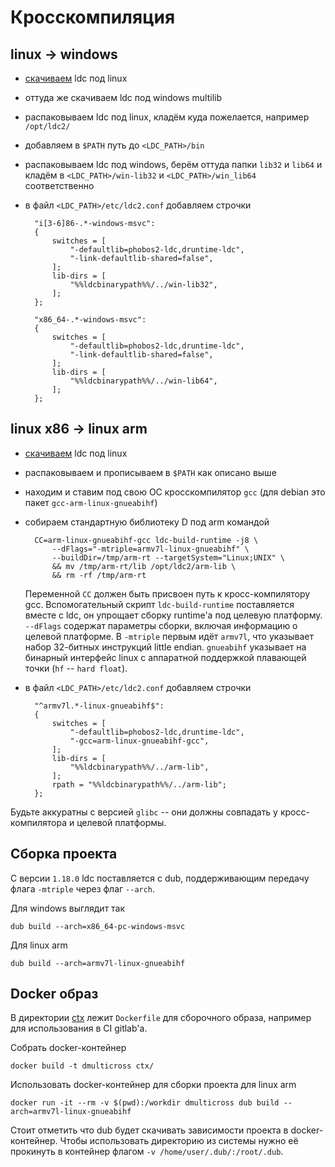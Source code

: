 # Кросскомпиляция

## linux -> windows

* [скачиваем](https://github.com/ldc-developers/ldc/releases) ldc под linux 
* оттуда же скачиваем ldc под windows multilib
* распаковываем ldc под linux, кладём куда пожелается, например `/opt/ldc2/`
* добавляем в `$PATH` путь до `<LDC_PATH>/bin`
* распаковываем ldc под windows, берём оттуда папки `lib32` и `lib64` и кладём в `<LDC_PATH>/win-lib32` и `<LDC_PATH>/win_lib64` соответственно
* в файл `<LDC_PATH>/etc/ldc2.conf` добавляем строчки
    
        "i[3-6]86-.*-windows-msvc":
        {
            switches = [
                "-defaultlib=phobos2-ldc,druntime-ldc",
                "-link-defaultlib-shared=false",
            ];
            lib-dirs = [
                "%%ldcbinarypath%%/../win-lib32",
            ];
        };

        "x86_64-.*-windows-msvc":
        {
            switches = [
                "-defaultlib=phobos2-ldc,druntime-ldc",
                "-link-defaultlib-shared=false",
            ];
            lib-dirs = [
                "%%ldcbinarypath%%/../win-lib64",
            ];
        };

## linux x86 -> linux arm

* [скачиваем](https://github.com/ldc-developers/ldc/releases) ldc под linux 
* распаковываем и прописываем в `$PATH` как описано выше
* находим и ставим под свою ОС кросскомпилятор `gcc` (для debian это пакет `gcc-arm-linux-gnueabihf`)
* собираем стандартную библиотеку D под arm командой

        CC=arm-linux-gnueabihf-gcc ldc-build-runtime -j8 \
            --dFlags="-mtriple=armv7l-linux-gnueabihf" \
            --buildDir=/tmp/arm-rt --targetSystem="Linux;UNIX" \
            && mv /tmp/arm-rt/lib /opt/ldc2/arm-lib \
            && rm -rf /tmp/arm-rt

    Переменной `CC` должен быть присвоен путь к кросс-компилятору gcc.
    Вспомогательный скрипт `ldc-build-runtime` поставляется вместе с ldc,
    он упрощает сборку runtime'а под целевую платформу. `--dFlags` содержат
    параметры сборки, включая информацию о целевой платформе. В `-mtriple`
    первым идёт `armv7l`, что указывает набор 32-битных инструкций little
    endian. `gnueabihf` указывает на бинарный интерфейс linux с аппаратной
    поддержкой плавающей точки (`hf` -- `hard float`).

* в файл `<LDC_PATH>/etc/ldc2.conf` добавляем строчки

        "^armv7l.*-linux-gnueabihf$":
        {
            switches = [
                "-defaultlib=phobos2-ldc,druntime-ldc",
                "-gcc=arm-linux-gnueabihf-gcc",
            ];
            lib-dirs = [
                "%%ldcbinarypath%%/../arm-lib",
            ];
            rpath = "%%ldcbinarypath%%/../arm-lib";
        };

Будьте аккуратны с версией `glibc` -- они должны совпадать у кросс-компилятора и целевой платформы.

## Сборка проекта

С версии `1.18.0` ldc поставляется с dub, поддерживающим передачу флага `-mtriple` через флаг `--arch`.

Для windows выглядит так

    dub build --arch=x86_64-pc-windows-msvc

Для linux arm 

    dub build --arch=armv7l-linux-gnueabihf

## Docker образ

В директории [ctx](ctx) лежит `Dockerfile` для сборочного образа, например
для использования в CI gitlab'а.

Собрать docker-контейнер

    docker build -t dmulticross ctx/

Использовать docker-контейнер для сборки проекта для linux arm

    docker run -it --rm -v $(pwd):/workdir dmulticross dub build --arch=armv7l-linux-gnueabihf

Стоит отметить что dub будет скачивать зависимости проекта в
docker-контейнер. Чтобы использовать директорию из системы
нужно её прокинуть в контейнер флагом `-v /home/user/.dub/:/root/.dub`.
